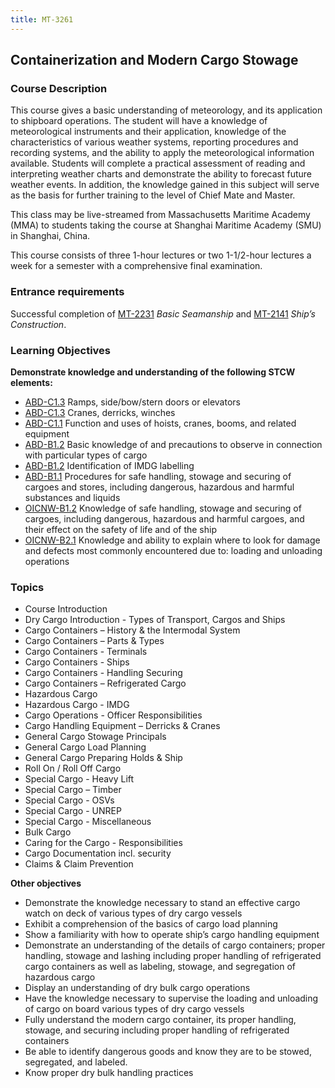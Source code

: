```yaml
---
title: MT-3261
---
```


## Containerization and Modern Cargo Stowage 

### Course Description

This course gives a basic understanding of meteorology, and its application to shipboard operations. The student will have a knowledge of meteorological instruments and their application, knowledge of the characteristics of various weather systems, reporting procedures and recording systems, and the ability to apply the meteorological information available. Students will complete a practical assessment of reading and interpreting weather charts and demonstrate the ability to forecast future weather events. In addition, the knowledge gained in this subject will serve as the basis for further training to the level of Chief Mate and Master.

This class may be live-streamed from Massachusetts Maritime Academy (MMA) to students taking the course at Shanghai Maritime Academy (SMU) in Shanghai, China.

This course consists of three 1-hour lectures or two 1-1/2-hour lectures a week for a semester with a comprehensive final examination.

### Entrance requirements

Successful completion of [MT-2231](mt-2231.html) *Basic Seamanship* and [MT-2141](mt-2141.html)  *Ship’s Construction*.

### Learning Objectives

**Demonstrate knowledge and understanding of the following STCW elements:**

* [ABD-C1.3](25#ABD-C1\.3) Ramps, side/bow/stern doors or elevators
* [ABD-C1.3](25#ABD-C1\.3) Cranes, derricks, winches
* [ABD-C1.1](25#ABD-C1\.1) Function and uses of hoists, cranes, booms, and related equipment
* [ABD-B1.2](25#ABD-B1\.2) Basic knowledge of and precautions to observe in connection with particular types of cargo 
* [ABD-B1.2](25#ABD-B1\.2) Identification of IMDG labelling
* [ABD-B1.1](25#ABD-B1\.1) Procedures for safe handling, stowage and securing of cargoes and stores, including dangerous, hazardous and harmful substances and liquids
* [OICNW-B1.2](21#OICNW-B1\.2) Knowledge of safe handling, stowage and securing of cargoes, including dangerous, hazardous and harmful cargoes, and their effect on the safety of life and of the ship
* [OICNW-B2.1](21#OICNW-B2\.1) Knowledge and ability to explain where to look for damage and defects most commonly encountered due to: loading and unloading operations


### Topics

*  Course Introduction
*  Dry Cargo Introduction - Types of Transport, Cargos and Ships
*  Cargo Containers – History & the Intermodal System
*  Cargo Containers – Parts & Types 
*  Cargo Containers - Terminals 
*  Cargo Containers - Ships 
*  Cargo Containers - Handling Securing
*  Cargo Containers – Refrigerated Cargo
*  Hazardous Cargo 
*  Hazardous Cargo - IMDG
*  Cargo Operations - Officer Responsibilities 
*  Cargo Handling Equipment – Derricks & Cranes
*  General Cargo Stowage Principals
*  General Cargo Load Planning 
*  General Cargo Preparing Holds & Ship
*  Roll On / Roll Off Cargo
*  Special Cargo - Heavy Lift
*  Special Cargo – Timber
*  Special Cargo - OSVs
*  Special Cargo - UNREP
*  Special Cargo - Miscellaneous
*  Bulk Cargo
*  Caring for the Cargo - Responsibilities 
*  Cargo Documentation incl. security
*  Claims & Claim Prevention


**Other objectives**


*  Demonstrate the knowledge necessary to stand an effective cargo watch on deck of various types of dry cargo vessels
*  Exhibit a comprehension of the basics of cargo load planning
*  Show a familiarity with how to operate ship’s cargo handling equipment
*  Demonstrate an understanding of the details of cargo containers; proper handling, stowage and lashing including proper handling of refrigerated cargo containers as well as labeling, stowage, and segregation of hazardous cargo
*  Display an understanding of dry bulk cargo operations
*  Have the knowledge necessary to supervise the loading and unloading of cargo on board various types of dry cargo vessels
*  Fully understand the modern cargo container, its proper handling, stowage, and securing including proper handling of refrigerated containers
*  Be able to identify dangerous goods and know they are to be stowed, segregated, and labeled.
*  Know proper dry bulk handling practices



